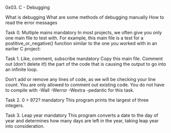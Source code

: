 0x03. C - Debugging

What is debugging
What are some methods of debugging manually
How to read the error messages

Task 0. Multiple mains
mandatory
In most projects, we often give you only one main file to test with. For example, this main file is a test for a postitive_or_negative() function similar to the one you worked with in an earlier C project:

Task 1. Like, comment, subscribe
mandatory
Copy this main file. Comment out (don’t delete it!) the part of the code that is causing the output to go into an infinite loop.

Don’t add or remove any lines of code, as we will be checking your line count. You are only allowed to comment out existing code.
You do not have to compile with -Wall -Werror -Wextra -pedantic for this task.

Task 2. 0 > 972?
mandatory
This program prints the largest of three integers.

Task 3. Leap year
mandatory
This program converts a date to the day of year and determines how many days are left in the year, taking leap year into consideration.
